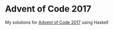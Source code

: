 # Advent of Code 2017

My solutions for [Advent of Code 2017](https://adventofcode.com/2017) using Haskell
